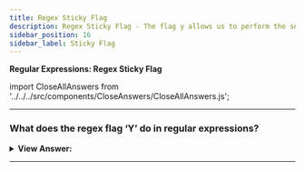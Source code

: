 ```yaml
---
title: Regex Sticky Flag
description: Regex Sticky Flag - The flag y allows us to perform the search at the given position in the source string. The flag y makes regexp.exec to search exactly at position lastIndex, not “starting from” it. There is an important performance gain when using flag y.
sidebar_position: 16
sidebar_label: Sticky Flag
---
```


**Regular Expressions: Regex Sticky Flag**

import CloseAllAnswers from '../../../src/components/CloseAnswers/CloseAllAnswers.js';

<CloseAllAnswers />

---

### What does the regex flag ‘Y’ do in regular expressions?

<details>
  <summary><strong>View Answer:</strong></summary>
  <div>
  <div><strong>Interview Response:</strong> The flag y allows us to perform the search at the given position in the source string. The flag y makes regexp.exec(str) search strictly at position lastIndex, not “starting from” it. There is a critical performance gain when using flag y.
    </div><br />
  <div><strong className="codeExample">Code Example:</strong><br /><br />

  <div></div>

```js
let str = 'let varName = "value"';

let regexp = /\w+/y;

regexp.lastIndex = 3;
alert(regexp.exec(str)); // null (there's a space at position 3, not a word)

regexp.lastIndex = 4;
alert(regexp.exec(str)); // varName (word at position 4)
```

  </div>
  </div>
</details>

---

